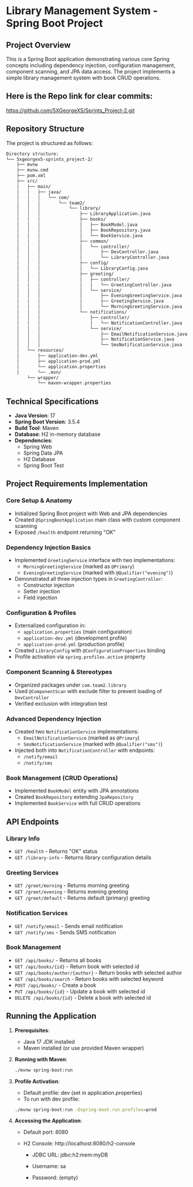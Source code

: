 # Library Management System - Spring Boot Project

## Project Overview
This is a Spring Boot application demonstrating various core Spring concepts including dependency injection, configuration management, component scanning, and JPA data access. The project implements a simple library management system with book CRUD operations.

## Here is the Repo link for clear commits:
https://github.com/5XGeorgeX5/Sprints_Project-2.git

## Repository Structure
The project is structured as follows:

```bash
Directory structure:
└── 5xgeorgex5-sprints_project-2/
    ├── mvnw
    ├── mvnw.cmd
    ├── pom.xml
    ├── src/
    │   ├── main/
    │   │   ├── java/
    │   │   │   └── com/
    │   │   │       └── team2/
    │   │   │           └── library/
    │   │   │               ├── LibraryApplication.java
    │   │   │               ├── books/
    │   │   │               │   ├── BookModel.java
    │   │   │               │   ├── BookRepository.java
    │   │   │               │   └── BookService.java
    │   │   │               ├── common/
    │   │   │               │   └── controller/
    │   │   │               │       ├── DevController.java
    │   │   │               │       └── LibraryController.java
    │   │   │               ├── config/
    │   │   │               │   └── LibraryConfig.java
    │   │   │               ├── greeting/
    │   │   │               │   ├── controller/
    │   │   │               │   │   └── GreetingController.java
    │   │   │               │   └── service/
    │   │   │               │       ├── EveningGreetingService.java
    │   │   │               │       ├── GreetingService.java
    │   │   │               │       └── MorningGreetingService.java
    │   │   │               └── notifications/
    │   │   │                   ├── controller/
    │   │   │                   │   └── NotificationController.java
    │   │   │                   └── service/
    │   │   │                       ├── EmailNotificationService.java
    │   │   │                       ├── NotificationService.java
    │   │   │                       └── SmsNotificationService.java
    │   └── resources/
    │       ├── application-dev.yml
    │       ├── application-prod.yml
    │       └── application.properties
    │       └── .mvn/
        └── wrapper/
            └── maven-wrapper.properties
```


## Technical Specifications
- **Java Version**: 17
- **Spring Boot Version**: 3.5.4
- **Build Tool**: Maven
- **Database**: H2 in-memory database
- **Dependencies**:
  - Spring Web
  - Spring Data JPA
  - H2 Database
  - Spring Boot Test

## Project Requirements Implementation

### Core Setup & Anatomy
- Initialized Spring Boot project with Web and JPA dependencies
- Created `@SpringBootApplication` main class with custom component scanning
- Exposed `/health` endpoint returning "OK"

### Dependency Injection Basics
- Implemented `GreetingService` interface with two implementations:
  - `MorningGreetingService` (marked as `@Primary`)
  - `EveningGreetingService` (marked with `@Qualifier("evening")`)
- Demonstrated all three injection types in `GreetingController`:
  - Constructor injection
  - Setter injection
  - Field injection

### Configuration & Profiles
- Externalized configuration in:
  - `application.properties` (main configuration)
  - `application-dev.yml` (development profile)
  - `application-prod.yml` (production profile)
- Created `LibraryConfig` with `@ConfigurationProperties` binding
- Profile activation via `spring.profiles.active` property

### Component Scanning & Stereotypes
- Organized packages under `com.team2.library`
- Used `@ComponentScan` with exclude filter to prevent loading of `DevController`
- Verified exclusion with integration test

### Advanced Dependency Injection
- Created two `NotificationService` implementations:
  - `EmailNotificationService` (marked as `@Primary`)
  - `SmsNotificationService` (marked with `@Qualifier("sms")`)
- Injected both into `NotificationController` with endpoints:
  - `/notify/email`
  - `/notify/sms`

### Book Management (CRUD Operations)
- Implemented `BookModel` entity with JPA annotations
- Created `BookRepository` extending `JpaRepository`
- Implemented `BookService` with full CRUD operations

## API Endpoints

### Library Info
- `GET /health` - Returns "OK" status
- `GET /library-info` - Returns library configuration details

### Greeting Services
- `GET /greet/morning` - Returns morning greeting
- `GET /greet/evening` - Returns evening greeting
- `GET /greet/default` - Returns default (primary) greeting

### Notification Services
- `GET /notify/email` - Sends email notification
- `GET /notify/sms` - Sends SMS notification

### Book Management
- `GET /api/books/` - Returns all books 
- `GET /api/books/{id}` - Return book with selected id 
- `GET /api/books/author/{author}` - Return books with selected author
-  `GET /api/books/search` - Return books with selected keyword
- `POST /api/books/` - Create a book 
- `PUT /api/books/{id}` - Update a book with selected id
- `DELETE /api/books/{id}` - Delete a book with selected id

## Running the Application

1. **Prerequisites**:
   - Java 17 JDK installed
   - Maven installed (or use provided Maven wrapper)

2. **Running with Maven**:
   ```bash
   ./mvnw spring-boot:run

3. **Profile Activation**:
   - Default profile: dev (set in application.properties)
   - To run with dev profile:
   ```bash
   ./mvnw spring-boot:run -Dspring-boot.run.profiles=prod

4. **Accessing the Application**:
    - Default port: 8080

    - H2 Console: http://localhost:8080/h2-console

      - JDBC URL: jdbc:h2:mem:myDB

      - Username: sa

      - Password: (empty)
